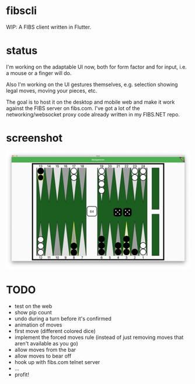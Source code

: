 # fibscli
WIP: A FIBS client written in Flutter.

# status
I'm working on the adaptable UI now, both for form factor and for input, i.e. a mouse or a finger will do.

Also I'm working on the UI gestures themselves, e.g. selection showing legal moves, moving your pieces, etc.

The goal is to host it on the desktop and mobile web and make it work against the FIBS server on fibs.com. I've got a lot of the networking/websocket proxy code already written in my FIBS.NET repo.

# screenshot
![screenshot](readme/screenshot.png)

# TODO
- test on the web
- show pip count
- undo during a turn before it's confirmed
- animation of moves
- first move (different colored dice)
- implement the forced moves rule (instead of just removing moves that aren't available as you go)
- allow moves from the bar
- allow moves to bear off
- hook up with fibs.com telnet server
- ...
- profit!
